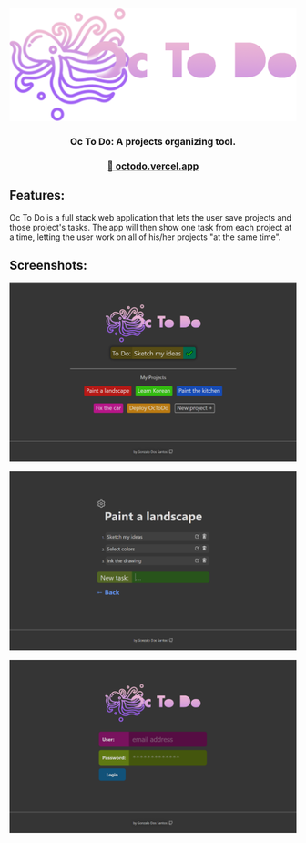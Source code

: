 ![octodo](https://github.com/gon2santos/gon2santos/blob/main/assets/octodoLogo.png)


<h3 align="center">Oc To Do: A projects organizing tool.</h3>

<h3 align="center"><a href="https://octodo.vercel.app/">🔗 octodo.vercel.app</a></h3>

## Features:

<p>Oc To Do is a full stack web application that lets the user save projects and those project's tasks. 
The app will then show one task from each project at a time, letting the user work on all of his/her projects "at the same time".</p>


## Screenshots:

![octodo](https://github.com/gon2santos/gon2santos/blob/main/assets/octodoScreen1.png)

![octodo](https://github.com/gon2santos/gon2santos/blob/main/assets/octodoScreen2.png)

![octodo](https://github.com/gon2santos/gon2santos/blob/main/assets/octodo_screen3.png)

